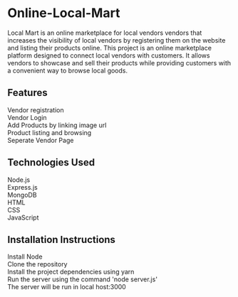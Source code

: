 # Online-Local-Mart
Local Mart is an online marketplace for local vendors vendors that increases the visibility of local vendors by registering them on the website and listing their products online.
This project is an online marketplace platform designed to connect local vendors with customers. It allows vendors to showcase and sell their products while providing customers with a convenient way to browse local goods.

##  Features

Vendor registration<br>
Vendor Login<br>
Add Products by linking image url<br>
Product listing and browsing <br>
Seperate Vendor Page<br>

## Technologies Used

Node.js<br>
Express.js<br>
MongoDB<br>
HTML<br>
CSS<br>
JavaScript<br>

## Installation Instructions

Install Node<br>
Clone the repository<br>
Install the project dependencies using yarn<br>
Run the server using the command 'node server.js'<br>
The server will be run in local host:3000<br>

